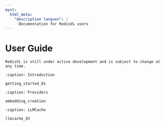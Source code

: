 ```yaml
---
myst:
  html_meta:
    "description lang=en": |
      Documentation for RedisVL users
---
```


# User Guide


```{danger}
RedisVL is still under active development and is subject to change at any time.
```


```{toctree}
:caption: Introduction

getting_started_01
```

```{toctree}
:caption: Providers

embedding_creation
```

```{toctree}
:caption: LLMCache

llmcache_03
```
